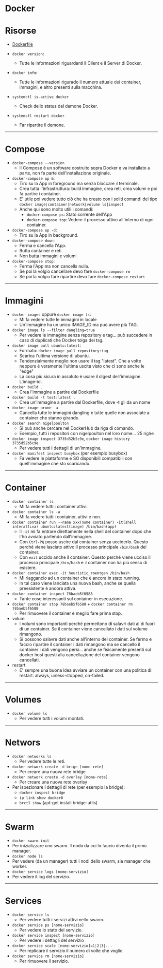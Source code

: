 # Docker

# Risorse
* [Dockerfile](https://docs.docker.com/engine/reference/builder/)

* `docker version`: 
  * Tutte le informazioni riguardanti il Client e il Server di Docker.
* `docker info`:
  * Tutte le informazioni rigurado il numero attuale dei container, immagini, e altro presenti sulla macchina.
* `systemctl is-active docker`
  * Check dello status del demone Docker.  
* `systemctl restart docker`
  * Far ripartire il demone.
---
# Compose
* `docker-compose --version`
  * Il Compose è un software costruito sopra Docker e va installato a parte, non fa parte dell'installazione originale.
* `docker-compose up &`:
  * Tiro su la App in foreground ma senza bloccare il terminale.
  * Crea tutta l'infrastruttura: build immagine, crea reti, crea volumi e poi fa partire i container.
  * E' utile poi vedere tutto ciò che ha creato con i soliti comandi del tipo `docker image|container|network|volume ls|inspect`
  * Anche qui sono molto utili i comandi:
    * `docker-compose ps`: Stato corrente dell'App
    * `docker-compose top`: Vedere il processo attivo all'interno di ogni container. 
* `docker-compose up -d`:
  * Tiro su la App in background.
* `docker-compose down`:
  * Ferma e cancella l'App.
  * Butta container e reti
  * Non butta immagini e volumi
* `docker-compose stop`:
  * Ferma l'App ma non cancella nulla.
  * Se poi la volgio cancellare devo fare `docker-compose rm` 
  * Se poi la volgio fare ripartire devo fare `docker-compose restart`

---
# Immagini
* `docker images` oppure `docker image ls`:
  * Mi fa vedere tutte le immagini in locale
  * Un'immagine ha un unico IMAGE_ID ma può avere più TAG.
* `docker image ls --filter dangling=true`
  * Per vedere le immagine senza repository e tag... può succedere in caso di duplicati che Docker tolga dei tag.
* `docker image pull ubuntu:latest`:
  * Formato: `docker image pull repository:tag` 
  * Scarica l'ultima versione di ubuntu.
  * Tendenzialmente meglio non usare il tag "latest". Che a volte neppure è veramente l'ultima uscita visto che ci sono anche le "edge"
  * La cosa più sicura in assoluto è usare il digest dell'immagine. L'image-id.
* `docker build .`
  * Crea l'immagine a partire dal Dockerfile
* `docker build -t test:latest .`
  * Crea un'immagine a partire dal Dockerfile, dove -t gli da un nome
* `docker image prune -a`
  * Cancella tutte le immagini dangling e tutte quelle non associate a container che stanno girando.
* `docker search nigelpoulton`
  * Si può anche cercare nel DockerHub da riga di comando.
  * Esempio, tutti i repositori con nigelpoulton nel loro nome... 25 righe
* `docker image inspect 3735d52b5c9e`, `docker image history 3735d52b5c9e` 
  * Per vedere tutti i dettagli di un'immagine.
* `docker manifest inspect busybox` (per esempio busybox)
  * Fa vedere le piattaforme e SO disponibili compatibili con quell'immagine che sto scaricando.
---
# Container
* `docker container ls`
  * Mi fa vedere tutti i container attivi.
* `docker container ls -a`
  * Mi fa vedere tutti i container, attivi e non.
* `docker container run --name xxx(nome container) -it(shell interattiva) ubuntu:latest(image) /bin/bash(app)`
  * Il `-it` mi fa entrare direttamente nella shell del container dopo che l'ho avviato partendo dall'immagine.
  * Con `Ctrl-PQ` posso uscire dal container senza ucciderlo. Questo perché viene lasciato attivo il processo principale `/bin/bash` del container.
  * Con `exit` uccido anche il container. Questo perché viene ucciso il processo principale `/bin/bash` e il container non ha più senso di esistere.
* `docker container exec -it heuristic_roentgen /bin/bash`
  * Mi riaggancio ad un container che è ancora in stato running.
  * In tal caso viene lanciata una nuova bash, anche se quella preesistente è ancora attiva.
* `docker container inspect 78baeb5f6588`
  * Tante cose interessanti sul container in esecuzione. 
* `docker container stop 78baeb5f6588` + `docker container rm 78baeb5f6588`
  * Per rimuovere il container è meglio fare prima stop. 
* volumi
  * I volumi sono importanti perché permettono di salavri dati al di fuori di un container. Se il container viene cancellato i dati sul volume rimangono.
  * Si possono salavre dati anche all'interno del container. Se fermo e faccio ripartire il container i dati rimangono ma se cancello il container i dati vengono persi... anche se fisicamente presenti sul docker host questi alla cancellazione del container vengono cancellati.
* restart
  * E' sempre una buona idea avviare un container con una politica di restart: always, unless-stopped, on-failed.
---
# Volumes
* `docker volume ls`
  * Per vedere tutti i volumi montati.
---
# Networs
* `docker networks ls`
  * Per vedere tutte le reti.
* `docker network create -d brige [nome-rete]`
  * Per creare una nuova rete bridge
* `docker network create -d overlay [nome-rete]`
  * Per creare una nuova rete overlay
* Per ispezionare i dettagli di rete (per esempio la bridge):
  * `docker inspect bridge`
  * `ip link show docker0`
  * `brctl show` (apt-get install bridge-utils)
---
# Swarm
* `docker swarm init`
 * Per inizializzare uno swarm. Il nodo da cui lo faccio diventa il primo manager.
* `docker node ls`
 * Per vedere (da un manager) tutti i nodi dello swarm, sia manager che worker.
* `docker service logs [nome-servizio]`
 * Per vedere il log del servizio. 
---
# Services
* `docker service ls`
  * Per vedere tutti i servizi attivi nello swarm.
* `docker service ps [nome-servizio]` 
  * Per vedere lo stato del servizio.
* `docker service inspect [nome-servizio]`
  * Per vedere i dettagli del servizio
* `docker service scale [nome-servizio]=1|2|3|...`
  * Per replicare il servizio il numero di volte che voglio
* `docker service rm [nome-servizio]`
  * Per rimuovere il servizio.